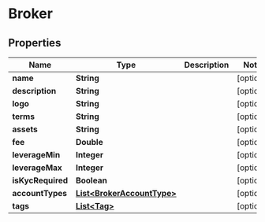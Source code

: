 # Broker

## Properties
Name | Type | Description | Notes
------------ | ------------- | ------------- | -------------
**name** | **String** |  |  [optional]
**description** | **String** |  |  [optional]
**logo** | **String** |  |  [optional]
**terms** | **String** |  |  [optional]
**assets** | **String** |  |  [optional]
**fee** | **Double** |  |  [optional]
**leverageMin** | **Integer** |  |  [optional]
**leverageMax** | **Integer** |  |  [optional]
**isKycRequired** | **Boolean** |  |  [optional]
**accountTypes** | [**List&lt;BrokerAccountType&gt;**](BrokerAccountType.md) |  |  [optional]
**tags** | [**List&lt;Tag&gt;**](Tag.md) |  |  [optional]
